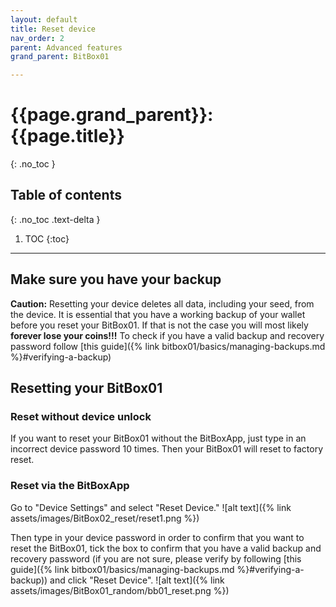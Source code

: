 ```yaml
---
layout: default
title: Reset device
nav_order: 2
parent: Advanced features
grand_parent: BitBox01

---
```

# {{page.grand_parent}}: {{page.title}}
{: .no_toc }

## Table of contents
{: .no_toc .text-delta }

1. TOC
{:toc}
---

## Make sure you have your backup
**Caution:** Resetting your device deletes all data, including your seed, from the device. It is essential that you have a working backup of your wallet before you reset your BitBox01. If that is not the case you will most likely **forever lose your coins!!!**
To check if you have a valid backup and recovery password follow [this guide]({% link bitbox01/basics/managing-backups.md %}#verifying-a-backup)

## Resetting your BitBox01
### Reset without device unlock
If you want to reset your BitBox01 without the BitBoxApp, just type in an incorrect device password 10 times. Then your BitBox01 will reset to factory reset.

### Reset via the BitBoxApp
Go to "Device Settings" and select "Reset Device."
![alt text]({% link assets/images/BitBox02_reset/reset1.png %})

Then type in your device password in order to confirm that you want to reset the BitBox01, tick the box to confirm that you have a valid backup and recovery password (if you are not sure, please verify by following [this guide]({% link bitbox01/basics/managing-backups.md %}#verifying-a-backup)) and click "Reset Device".
![alt text]({% link assets/images/BitBox01_random/bb01_reset.png %})
